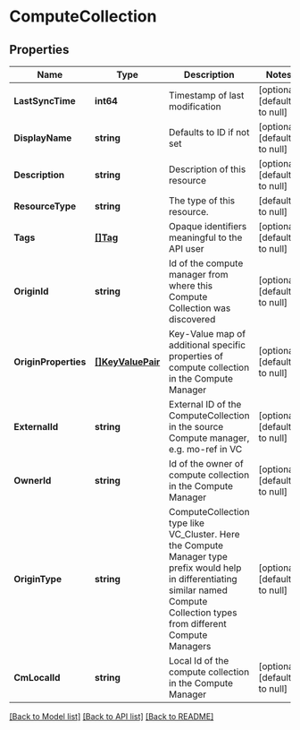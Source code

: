# ComputeCollection

## Properties
Name | Type | Description | Notes
------------ | ------------- | ------------- | -------------
**LastSyncTime** | **int64** | Timestamp of last modification | [optional] [default to null]
**DisplayName** | **string** | Defaults to ID if not set | [optional] [default to null]
**Description** | **string** | Description of this resource | [optional] [default to null]
**ResourceType** | **string** | The type of this resource. | [default to null]
**Tags** | [**[]Tag**](Tag.md) | Opaque identifiers meaningful to the API user | [optional] [default to null]
**OriginId** | **string** | Id of the compute manager from where this Compute Collection was discovered | [optional] [default to null]
**OriginProperties** | [**[]KeyValuePair**](KeyValuePair.md) | Key-Value map of additional specific properties of compute collection in the Compute Manager  | [optional] [default to null]
**ExternalId** | **string** | External ID of the ComputeCollection in the source Compute manager, e.g. mo-ref in VC  | [optional] [default to null]
**OwnerId** | **string** | Id of the owner of compute collection in the Compute Manager | [optional] [default to null]
**OriginType** | **string** | ComputeCollection type like VC_Cluster. Here the Compute Manager type prefix would help in differentiating similar named Compute Collection types from different Compute Managers  | [optional] [default to null]
**CmLocalId** | **string** | Local Id of the compute collection in the Compute Manager | [optional] [default to null]

[[Back to Model list]](../README.md#documentation-for-models) [[Back to API list]](../README.md#documentation-for-api-endpoints) [[Back to README]](../README.md)


